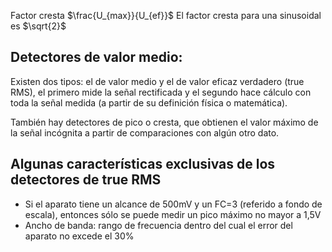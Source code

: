 Factor cresta $\frac{U_{max}}{U_{ef}}$ 
El factor cresta para una sinusoidal es $\sqrt{2}$ 
## Detectores de valor medio:
Existen dos tipos: el de valor medio y el de valor eficaz verdadero (true RMS), el primero mide la señal rectificada y el segundo hace cálculo con toda la señal medida (a partir de su definición física o matemática).

También hay detectores de pico o cresta, que obtienen el valor máximo de la señal incógnita a partir de comparaciones con algún otro dato.

## Algunas características exclusivas de los detectores de true RMS
- Si el aparato tiene un alcance de 500mV y un FC=3 (referido a fondo de escala), entonces sólo se puede medir un pico máximo no mayor a 1,5V
- Ancho de banda: rango de frecuencia dentro del cual el error del aparato no excede el 30%